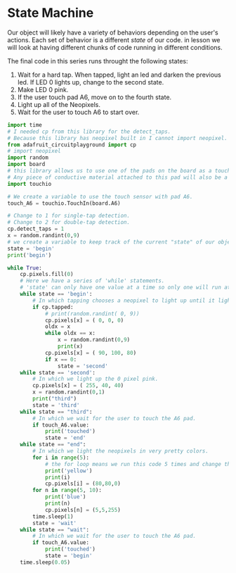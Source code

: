# State Machine

Our object will likely have a variety of behaviors depending on the user's actions. Each set of behavior is a different *state* of our code. in lesson we will look at having different chunks of code running in different conditions.

The final code in this series runs throught the following states:

1. Wait for a hard tap. When tapped, light an led and darken the previous led.
   If LED 0 lights up, change to the second state.
1. Make LED 0 pink. 
1. If the user touch pad A6, move on to the fourth state.
1. Light up all of the Neopixels.
1. Wait for the user to touch A6 to start over.

```python
import time
# I needed cp from this library for the detect_taps.
# Because this library has neopixel built in I cannot import neopixel.
from adafruit_circuitplayground import cp
# import neopixel
import random
import board
# this library allows us to use one of the pads on the board as a touch sensor.
# Any piece of conductive material attached to this pad will also be a touch sensor.
import touchio

# We create a variable to use the touch sensor with pad A6.
touch_A6 = touchio.TouchIn(board.A6)

# Change to 1 for single-tap detection.
# Change to 2 for double-tap detection.
cp.detect_taps = 1
x = random.randint(0,9)
# we create a variable to keep track of the current "state" of our object.
state = 'begin'
print('begin')

while True:
	cp.pixels.fill(0)
	# Here we have a series of 'while' statements.
	# 'state' can only have one value at a time so only one will run at a time.
	while state == 'begin':
		# In which tapping chooses a neopixel to light up until it lights up pixel 0.
		if cp.tapped:
			# print(random.randint( 0, 9))
			cp.pixels[x] = ( 0, 0, 0)
			oldx = x
			while oldx == x:
				x = random.randint(0,9)
				print(x)
			cp.pixels[x] = ( 90, 100, 80)
			if x == 0:
				state = 'second'
	while state == 'second':
		# In which we light up the 0 pixel pink.
		cp.pixels[x] = ( 255, 40, 40)
		x = random.randint(0,1)
		print("third")
		state = 'third'
	while state == "third":
		# In which we wait for the user to touch the A6 pad.
		if touch_A6.value:
			print('touched')
			state = 'end'
	while state == "end":
		# In which we light the neopixels in very pretty colors.
		for i in range(5):
			# the for loop means we run this code 5 times and change the value of i each time.
			print('yellow')
			print(i)
			cp.pixels[i] = (80,80,0)
		for n in range(5, 10):
			print('blue')
			print(n)
			cp.pixels[n] = (5,5,255)
		time.sleep(1)
		state = 'wait'
	while state == "wait":
		# In which we wait for the user to touch the A6 pad.
		if touch_A6.value:
			print('touched')
			state = 'begin'
	time.sleep(0.05)
```
